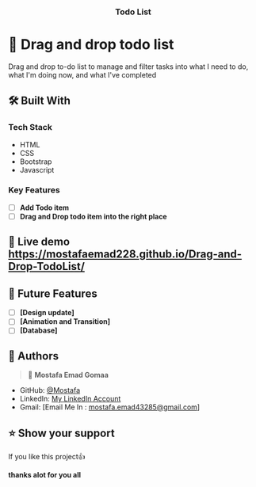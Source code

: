 <div align="center">
  <h3><b>Todo List</b></h3>
</div>

# 📖 Drag and drop todo list<a name="about-project"></a>

Drag and drop to-do list to manage and filter tasks into what I need to do, what I'm doing now, and what I've completed

## 🛠 Built With <a name="built-with"></a>

### Tech Stack <a name="tech-stack"></a>

- HTML
- CSS
- Bootstrap
- Javascript

### Key Features <a name="key-features"></a>

- [ ] **Add Todo item**
- [ ] **Drag and Drop todo item into the right place**

## 🚀 Live demo <a name="live-demo">https://mostafaemad228.github.io/Drag-and-Drop-TodoList/</a>

## 🔭 Future Features <a name="future-features"></a>

- [ ] **[Design update]**
- [ ] **[Animation and Transition]**
- [ ] **[Database]**

<!-- AUTHORS -->

## 👥 Authors <a name="authors"></a>

> 👤 **Mostafa Emad Gomaa**

- GitHub: [@Mostafa](https://github.com/Mostafaemad228)
- LinkedIn: [My LinkedIn Account](https://www.linkedin.com/in/mostafa-emad-gomaa-6449891a2/)
- Gmail: [Email Me In : mostafa.emad43285@gmail.com]

<!-- SUPPORT -->

## ⭐️ Show your support <a name="support"></a>

If you like this project:thumbsup:


  **thanks alot for you all**



